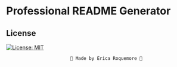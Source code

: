 # Professional README Generator






## License
[![License: MIT](https://img.shields.io/badge/License-MIT-yellow.svg)](https://opensource.org/licenses/MIT)


                            💙 Made by Erica Roquemore 💙